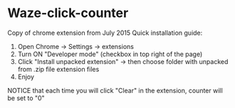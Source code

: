 # Waze-click-counter
Copy of chrome extension from July 2015
Quick installation guide:
1. Open Chrome -> Settings -> extensions
2. Turn ON "Developer mode" (checkbox in top right of the page)
3. Click "Install unpacked extension" -> then choose folder with unpacked from .zip file extension files
4. Enjoy

NOTICE that each time you will click "Clear" in the extension, counter will be set to "0"
